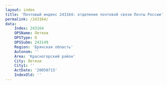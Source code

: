 ```yaml
---
layout: index
title: 'Почтовый индекс 243164: отделение почтовой связи Почты России'
permalink: /243164/
data:
    Index: 243164
    OPSName: Летяхи
    OPSType: О
    OPSSubm: 243149
    Region: 'Брянская область'
    Autonom: ''
    Area: 'Красногорский район'
    City: Летяхи
    City1: ''
    ActDate: '20050715'
    IndexOld: ''
---
```

